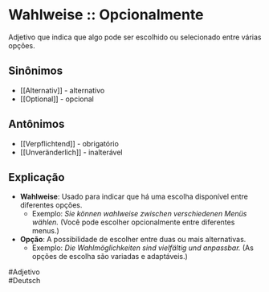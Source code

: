 # Wahlweise :: Opcionalmente
Adjetivo que indica que algo pode ser escolhido ou selecionado entre várias opções.

## Sinônimos
- [[Alternativ]] - alternativo  
- [[Optional]] - opcional  

## Antônimos
- [[Verpflichtend]] - obrigatório  
- [[Unveränderlich]] - inalterável  

## Explicação
- **Wahlweise**: Usado para indicar que há uma escolha disponível entre diferentes opções.
  - Exemplo: *Sie können wahlweise zwischen verschiedenen Menüs wählen.* (Você pode escolher opcionalmente entre diferentes menus.)
- **Opção**: A possibilidade de escolher entre duas ou mais alternativas.
  - Exemplo: *Die Wahlmöglichkeiten sind vielfältig und anpassbar.* (As opções de escolha são variadas e adaptáveis.)

#Adjetivo  
#Deutsch  